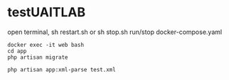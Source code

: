 # testUAITLAB
open terminal, 
    sh restart.sh    or     sh stop.sh
        run/stop docker-compose.yaml

    docker exec -it web bash
    cd app
    php artisan migrate
    
    php artisan app:xml-parse test.xml